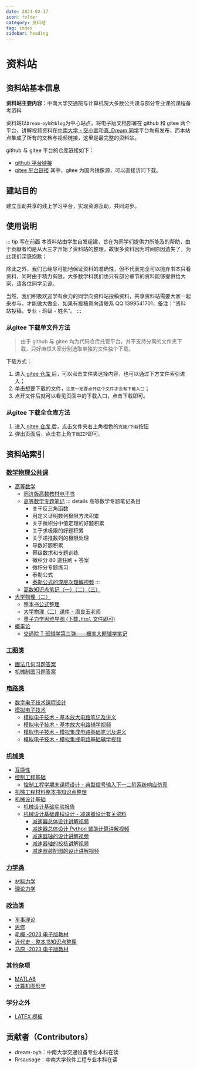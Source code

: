 ```yaml
---
date: 2024-02-17
icon: folder
category: 资料站
tag: index
sidebar: heading
---
```


# 资料站

## <HopeIcon icon="info"/> 资料站基本信息

**资料站主要内容**：中南大学交通院与计算机院大多数公共课与部分专业课的课程备考资料

资料站以`Dream-oyh的blog`为中心站点，将电子版文档部署在 <HopeIcon icon="github"/> github 和 <HopeIcon icon="gitee"/>gitee 两个平台，讲解视频资料在[中南大学 - 交小宣](https://space.bilibili.com/1555991769)和[真\_Dream 同学](https://space.bilibili.com/1901628168)平台均有发布，而本站点集成了所有的文档与视频链接，这里是最完整的资料站。

<HopeIcon icon="github"/> github 与 <HopeIcon icon="gitee"/>gitee 平台的仓库链接如下：

- <HopeIcon icon="github"/> [github 平台链接](https://github.com/dream-oyh/csu_stte_files)
- <HopeIcon icon="gitee"/> [gitee 平台链接](https://gitee.com/o19859860010/csu_stte_files)
  其中，<HopeIcon icon="gitee"/>gitee 为国内镜像源，可以直接访问下载。

## <HopeIcon icon="34wujiaoxingpingfenshixin"/> 建站目的

建立互助共享的线上学习平台，实现资源互助，共同进步。

## 使用说明

::: tip 写在前面
本资料站由学生自发组建，旨在为同学们提供力所能及的帮助，由于贡献者均是从大三才开始了资料站的整理，故很多资料因为时间原因遗失了，为此我们深感抱歉；

除此之外，我们已经尽可能地保证资料的准确性，但不代表完全可以抛弃书本只看资料，同时由于精力有限，大多数学科我们也只有部分章节的资料能够提供给大家，请各位同学见谅。

当然，我们积极欢迎学有余力的同学向资料站投稿资料，共享资料站需要大家一起来参与，才能做大做全，如果有投稿意向请联系 QQ 1399541701，备注：“资料站投稿，专业 - 班级 - 姓名”。
:::

### 从<HopeIcon icon="gitee"/>gitee 下载单文件方法

> 由于 github 与 gitee 均为代码仓库托管平台，并不支持分离的文件夹下载，只好麻烦大家分别选取单独的文件独个下载。

下载方式：

1. 进入[ gitee 仓库 ](https://gitee.com/o19859860010/csu_stte_files)后，可以点击文件夹选择内容，也可以通过下方文件索引进入；
2. 单击想要下载的文件，`注意一定要点开这个文件才会有下载入口`；
3. 点开文件后就可以看见页面中的下载入口，点击下载即可。

### 从<HopeIcon icon="gitee"/>gitee 下载全仓库方法

1. 进入[ gitee 仓库 ](https://gitee.com/o19859860010/csu_stte_files)后，点击文件夹右上角橙色的`克隆/下载`按钮
2. 弹出页面后，点击右上角`下载ZIP`即可。

## 资料站索引

### [数学物理公共课](https://gitee.com/o19859860010/csu_stte_files/tree/main/数学物理公共课)

- [高等数学](https://gitee.com/o19859860010/csu_stte_files/tree/main/数学物理公共课/高数笔记)
  - [同济版高数教材电子书](https://gitee.com/o19859860010/csu_stte_files/tree/main/数学物理公共课/高数笔记/同济版高数教材)
  - [高等数学专题笔记](https://gitee.com/o19859860010/csu_stte_files/tree/main/数学物理公共课/高数笔记/高等数学专题笔记)
    ::: details 高等数学专题笔记条目
    - 关于反三角函数
    - 用定义证明数列极限方法积累
    - 关于微积分中值定理的好题积累
    - 关于求极限的好题积累
    - 关于递推数列的极限处理
    - 导数好题积累
    - 幂级数求和专题训练
    - 微积分 80 道狂刷 + 答案
    - 微积分专题练习
    - 泰勒公式
    - [泰勒公式的深层次理解视频](https://www.bilibili.com/video/BV1T44y1e7JQ)
      :::
  - [高数知识点笔记（一）（二）（三）](https://gitee.com/o19859860010/csu_stte_files/tree/main/数学物理公共课/高数笔记)
- [大学物理（二）](https://gitee.com/o19859860010/csu_stte_files/tree/main/数学物理公共课/大学物理（二）)
  - [整本书公式整理](https://gitee.com/o19859860010/csu_stte_files/tree/main/数学物理公共课/大学物理（二）/整本书公式整理)
  - [大学物理（二）课件 - 周良玉老师](https://gitee.com/o19859860010/csu_stte_files/tree/main/数学物理公共课/大学物理（二）/课件)
  - [量子力学思维导图 (下载`.html` 文件即可)](https://gitee.com/o19859860010/csu_stte_files/tree/main/数学物理公共课/大学物理（二）)
- [概率论](https://gitee.com/o19859860010/csu_stte_files/tree/main/数学物理公共课/概率论)
  - [交通院 T 班辅学第三弹——概率大题辅学笔记](https://gitee.com/o19859860010/csu_stte_files/blob/main/数学物理公共课/概率论/T班辅学第三弹——概率论辅学笔记.pdf)

### [工图类](https://gitee.com/o19859860010/csu_stte_files/tree/main/工图类)

- [画法几何习题答案](https://gitee.com/o19859860010/csu_stte_files/tree/main/工图类/画法几何作业解析)
- [机械制图习题答案](https://gitee.com/o19859860010/csu_stte_files/tree/main/工图类/机械制图习题答案)

### [电路类](https://gitee.com/o19859860010/csu_stte_files/tree/main/电路类)

- [数字电子技术课程设计](https://gitee.com/o19859860010/csu_stte_files/tree/main/电路类/数字电子技术课程设计)
- [模拟电子技术](https://gitee.com/o19859860010/csu_stte_files/tree/main/电路类/模拟电子技术)
  - [模拟电子技术 - 基本放大电路笔记及讲义](https://gitee.com/o19859860010/csu_stte_files/tree/main/电路类/模拟电子技术/基本放大电路)
  - [模拟电子技术 - 基本放大电路辅学视频](https://www.bilibili.com/video/BV1Pc411A7sD)
  - [模拟电子技术 - 模拟集成电路基础笔记及讲义](https://gitee.com/o19859860010/csu_stte_files/tree/main/电路类/模拟电子技术/模拟集成电路基础)
  - [模拟电子技术 - 模拟集成电路基础辅学视频](https://www.bilibili.com/video/BV1Rh4y1s7V9)

### [机械类](https://gitee.com/o19859860010/csu_stte_files/tree/main/机械类)

- [互换性](https://gitee.com/o19859860010/csu_stte_files/tree/main/机械类/互换性)
- [控制工程基础](https://gitee.com/o19859860010/csu_stte_files/tree/main/机械类/控制工程基础)
  - [控制工程学期末课程设计 - 典型信号输入下一二阶系统响应仿真](https://github.com/dream-oyh/Control_Engneering_Twice_Work_Python)
- [机械工程材料整本书知识点整理](https://gitee.com/o19859860010/csu_stte_files/tree/main/机械类/机械工程材料)
- [机械设计基础](https://gitee.com/o19859860010/csu_stte_files/tree/main/机械类/机械设计基础)
  - [机械设计基础实验报告](https://gitee.com/o19859860010/csu_stte_files/tree/main/机械类/机械设计基础/实验)
  - [机械设计基础课程设计 - 减速器设计有关资料](https://gitee.com/o19859860010/csu_stte_files/tree/main/机械类/机械设计基础/课程设计)
    - [减速器总体设计讲解视频](https://www.bilibili.com/video/BV1ye411v7hQ)
    - [减速器总体设计 Python 辅助计算讲解视频](https://www.bilibili.com/video/BV1dg4y1S7v5)
    - [减速器轴的设计讲解视频](https://www.bilibili.com/video/BV1264y1P7tb)
    - [减速器轴的校核讲解视频](https://www.bilibili.com/video/BV1Ng4y1U7xz)
    - [减速器装配图的设计讲解视频](https://www.bilibili.com/video/BV1rU421d7AT)

### [力学类](https://gitee.com/o19859860010/csu_stte_files/tree/main/力学类)

- [材料力学](https://gitee.com/o19859860010/csu_stte_files/tree/main/力学类/材料力学)
- [理论力学](https://gitee.com/o19859860010/csu_stte_files/tree/main/力学类/理论力学)

### [政治类](https://gitee.com/o19859860010/csu_stte_files/tree/main/政治类/)

- [军事理论](https://gitee.com/o19859860010/csu_stte_files/tree/main/政治类/军事理论)
- [思修](https://gitee.com/o19859860010/csu_stte_files/tree/main/政治类/思修)
- [毛概 -2023 电子版教材](https://gitee.com/o19859860010/csu_stte_files/tree/main/政治类/毛概)
- [近代史 - 整本书知识点整理](https://gitee.com/o19859860010/csu_stte_files/tree/main/政治类/近代史)
- [马原 -2023 电子版教材](https://gitee.com/o19859860010/csu_stte_files/tree/main/政治类/马原)

### 其他杂项

- [MATLAB](https://gitee.com/o19859860010/csu_stte_files/tree/main/MATLAB)
- [计算机图形学](https://gitee.com/o19859860010/csu_stte_files/blob/main/计算机图形学--笔记.pdf)

### 学分之外

- [LATEX 模板](https://gitee.com/o19859860010/csu_stte_files/tree/main/学分之外/LATEX模板)

## 贡献者（Contributors）

- dream-oyh：中南大学交通设备专业本科在读
- Rrsausage：中南大学软件工程专业本科在读
